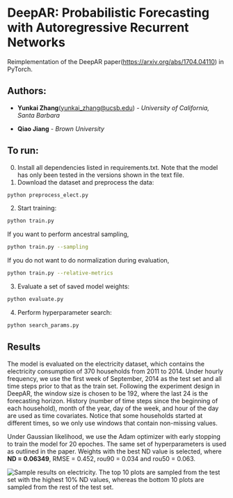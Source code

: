 # DeepAR: Probabilistic Forecasting with Autoregressive Recurrent Networks
Reimplementation of the DeepAR paper(https://arxiv.org/abs/1704.04110) in PyTorch.

## Authors:
* **Yunkai Zhang**(<yunkai_zhang@ucsb.edu>) - *University of California, Santa Barbara* 

* **Qiao Jiang** - *Brown University*

## To run:

0. Install all dependencies listed in requirements.txt. Note that the model has only been tested in the versions shown in the text file.
1. Download the dataset and preprocess the data:
```bash
python preprocess_elect.py
```
2. Start training:
```bash
python train.py
```
If you want to perform ancestral sampling,
```bash
python train.py --sampling
```
If you do not want to do normalization during evaluation,
```bash
python train.py --relative-metrics
```
3. Evaluate a set of saved model weights:
```bash
python evaluate.py
```
4. Perform hyperparameter search:
```bash
python search_params.py
```

## Results
The model is evaluated on the electricity dataset, which contains the electricity consumption of 370 households from 2011 to 2014. Under hourly frequency, we use the first week of September, 2014 as the test set and all time steps prior to that as the train set. Following the experiment design in DeepAR, the window size is chosen to be 192, where the last 24 is the forecasting horizon. History (number of time steps since the beginning of each household), month of the year, day of the week, and hour of the day are used as time covariates. Notice that some households started at different times, so we only use windows that contain non-missing values.

Under Gaussian likelihood, we use the Adam optimizer with early stopping to train the model for 20 epoches. The same set of hyperparameters is used as outlined in the paper. Weights with the best ND value is selected, where __ND = 0.06349__, RMSE = 0.452, rou90 = 0.034 and rou50 = 0.063.

![Sample results on electricity. The top 10 plots are sampled from the test set with the highest 10% ND values, whereas the bottom 10 plots are sampled from the rest of the test set.](./experiments/electricity/figures/best_ND.png)
